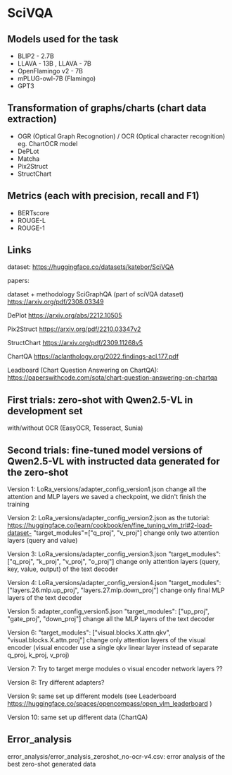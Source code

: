 # SciVQA
## Models used for the task
- BLIP2 - 2.7B
- LLAVA - 13B , LLAVA - 7B
- OpenFlamingo v2 - 7B
- mPLUG-owl-7B (Flamingo)
- GPT3

## Transformation of graphs/charts (chart data extraction)
- OGR (Optical Graph Recognotion) / OCR (Optical character recognition) eg. ChartOCR model
- DePLot
- Matcha
- Pix2Struct
- StructChart

## Metrics (each with precision, recall and F1)
- BERTscore
- ROUGE-L
- ROUGE-1

## Links

dataset:
https://huggingface.co/datasets/katebor/SciVQA

papers:

dataset + methodology
SciGraphQA (part of sciVQA dataset)
https://arxiv.org/pdf/2308.03349

DePlot
https://arxiv.org/abs/2212.10505

Pix2Struct
https://arxiv.org/pdf/2210.03347v2

StructChart
https://arxiv.org/pdf/2309.11268v5

ChartQA
https://aclanthology.org/2022.findings-acl.177.pdf

Leadboard (Chart Question Answering on ChartQA):
https://paperswithcode.com/sota/chart-question-answering-on-chartqa

## First trials: zero-shot with Qwen2.5-VL in development set
with/without OCR (EasyOCR, Tesseract, Sunia)

## Second trials: fine-tuned model versions of Qwen2.5-VL with instructed data generated for the zero-shot

Version 1: LoRa_versions/adapter_config_version1.json
change all the attention and MLP layers
we saved a checkpoint, we didn't finish the training 

Version 2: LoRa_versions/adapter_config_version2.json
as the tutorial: https://huggingface.co/learn/cookbook/en/fine_tuning_vlm_trl#2-load-dataset-   "target_modules"=["q_proj", "v_proj"]
change only two attention layers (query and value)

Version 3: LoRa_versions/adapter_config_version3.json
"target_modules": ["q_proj", "k_proj", "v_proj", "o_proj"]
change only attention layers (query, key, value, output) of the text decoder

Version 4: LoRa_versions/adapter_config_version4.json
"target_modules": ["layers.26.mlp.up_proj", "layers.27.mlp.down_proj"]
change only final MLP layers of the text decoder

Version 5: adapter_config_version5.json
"target_modules": ["up_proj", "gate_proj", "down_proj"]
change all the MLP layers of the text decoder 

Version 6: "target_modules": ["visual.blocks.X.attn.qkv", "visual.blocks.X.attn.proj"]
change only attention layers of the visual encoder (visual encoder use a single qkv linear layer instead of separate q_proj, k_proj, v_proj)

Version 7: Try to target merge modules o visual encoder network layers ??

Version 8: Try different adapters?

Version 9: same set up different models (see Leaderboard https://huggingface.co/spaces/opencompass/open_vlm_leaderboard )

Version 10: same set up different data (ChartQA)

## Error_analysis
error_analysis/error_analysis_zeroshot_no-ocr-v4.csv: error analysis of the best zero-shot generated data
